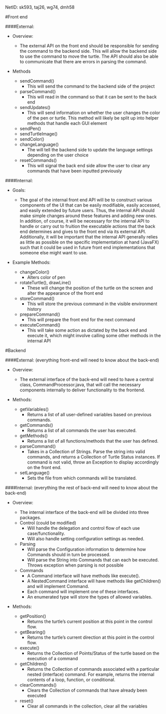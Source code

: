 NetID:  sk593, taj26, wg74, dmh58

#Front end

####External:
* Overview:
    - The external API on the front end should be responsible for 
    sending the command to the backend side. This will allow the backend 
    side to use the command to move the turtle. The API should also be able 
    to communicate that there are errors in parsing the command. 
    
* Methods
    - sendCommand()
        * This will send the command to the backend side of the project
    - parseCommand()
        * This will read in the command so that it can be sent to the back end 
    - sendUpdates()
        * This will send information on whether the user changes the color of the 
        pen or turtle. This method will likely be split up into helper methods that 
        handle each GUI element
    - sendPen()
    - sendTurtleImage()
    - sendColor()
    - changeLanguage()
        * The will tell the backend side to update the language settings depending on the user choice
    - resetCommands()
        * This will signal the back end side allow the user to clear any commands 
        that have been inputted previously


####Internal:
* Goals:
    - The goal of the internal front end API will be to construct various components of 
    the UI that can be easily modifiable, easily accessed, and easily extended by future users. 
    Thus, the internal API should make simple changes around these features and adding new ones. 
    In addition, of course, it will be necessary for the internal API to handle or carry out to 
    fruition the executable actions that the back end determines and gives to the front end via its 
    external API. Additionally, it will be important that the internal API generally relies as little 
    as possible on the specific implementation at hand (JavaFX) such that it could be used in future 
    front end implementations that someone else might want to use.
   

* Example Methods:
    - changeColor()
        * Alters color of pen
    - rotateTurtle(), drawLine()
        * These will change the position of the turtle on the screen and alter the appearance 
        of the front end
    - storeCommand()
        * This will store the previous command in the visible environment history
    - prepareCommand()
        * This will prepare the front end for the next command
    - executeCommand()
        * This will take some action as dictated by the back end and execute it, which might 
        involve calling some other methods in the internal API



 
#Backend 

####External: (everything front-end will need to know about the back-end)
* Overview:
    - The external interface of the back-end will need to have a central class, 
    CommandProcessor.java, that will call the necessary components internally to deliver 
    functionality to the frontend.

* Methods:
    - getVariables()
        * Returns a list of all user-defined variables based on previous commands.
    - getCommands()
        * Returns a list of all commands the user has executed.
    - getMethods()
        * Returns a list of all functions/methods that the user has defined.
    - parseCommand()
        * Takes in a Collection of Strings. Parse the string into valid commands, and 
        returns a Collection of Turtle Status instances. If command is not valid, throw an 
        Exception to display accordingly on the front end.
    - setLanguage()
        * Sets the file from which commands will be translated.
 
####Internal: (everything the rest of back-end will need to know about the back-end)
* Overview:
    - The internal interface of the back-end will be divided into three packages.
    - Control (could be modified)
        * Will handle the delegation and control flow of each use case/functionality.
        * Will also handle setting configuration settings as needed.
    - Parsing
        * Will parse the Configuration information to determine how Commands should in turn be processed.
        * Will parse the String into Commands that can each be executed. Throws exception when 
        parsing is not possible
    - Commands
        * A Command interface will have methods like execute().
        * A NestedCommand interface will have methods like getChildren() and will implement Command.
        * Each command will implement one of these interfaces.
        * An enumerated type will store the types of allowed variables.
        
* Methods: 
    - getPosition()
        * Returns the turtle’s current position at this point in the control flow.
    - getBearing()
        * Returns the turtle’s current direction at this point in the control flow.
    - execute()
        * Returns the Collection of Points/Status of the turtle based on the execution of a command
    - getChildren()
        * Returns the Collection of commands associated with a particular nested (interface) 
        command. For example, returns the internal contents of a loop, function, or conditional.
    - clearCommands()
        * Clears the Collection of commands that have already been executed
    - reset()
        * Clear all commands in the collection, clear all the variables
 
 


